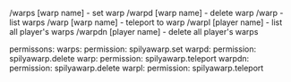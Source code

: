 /warps [warp name] - set warp
/warpd [warp name] - delete warp
/warp - list warps
/warp [warp name] - teleport to warp
/warpl [player name] - list all player's warps
/warpdn [player name] - delete all player's warps

permissons:
  warps:
    permission: spilyawarp.set
  warpd:
    permission: spilyawarp.delete
  warp:
    permission: spilyawarp.teleport
  warpdn:
    permission: spilyawarp.delete
  warpl:
    permission: spilyawarp.teleport


